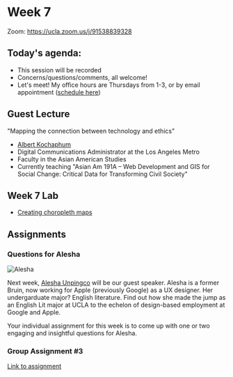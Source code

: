 # Week 7

Zoom: https://ucla.zoom.us/j/91538839328

## Today's agenda:

- This session will be recorded
- Concerns/questions/comments, all welcome!
- Let's meet! My office hours are Thursdays from 1-3, or by email appointment ([schedule here](https://calendly.com/yohda/dh151))

## Guest Lecture


"Mapping the connection between technology and ethics"

- [Albert Kochaphum](https://photos.app.goo.gl/KuzQVSnqJK2YHGUc9)
- Digital Communications Administrator at the
Los Angeles Metro
- Faculty in the Asian American Studies
- Currently teaching "Asian Am 191A – Web Development and GIS for Social Change: Critical Data for Transforming Civil Society"


## Week 7 Lab
- [Creating choropleth maps](Lab)

## Assignments

### Questions for Alesha

![Alesha](https://media-exp1.licdn.com/dms/image/C5603AQH4W82RR_CNlA/profile-displayphoto-shrink_800_800/0/1517757082526?e=1657756800&v=beta&t=99MJZWUi1mi1r6YnsWsWEJoyiVvhZd-_ZfA3RNCJT5c)


Next week, [Alesha Unpingco](https://www.linkedin.com/in/aleshaunpingco/) will be our guest speaker. Alesha is a former Bruin, now working for Apple (previously Google) as a UX designer. Her undergarduate major? English literature. Find out how she made the jump as an English Lit major at UCLA to the echelon of design-based employment at Google and Apple.

Your individual assignment for this week is to come up with one or two engaging and insightful questions for Alesha. 



### Group Assignment #3

[Link to assignment](../../Group%20Assignments/GroupAssignment3.md)

